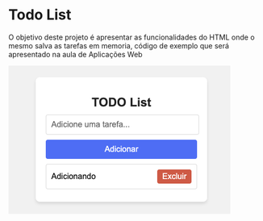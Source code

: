 # Todo List

O objetivo deste projeto é apresentar as funcionalidades do HTML onde o mesmo salva as tarefas em memoria, código de exemplo que será apresentado na aula de Aplicações Web

![todo](.github/todo.png)